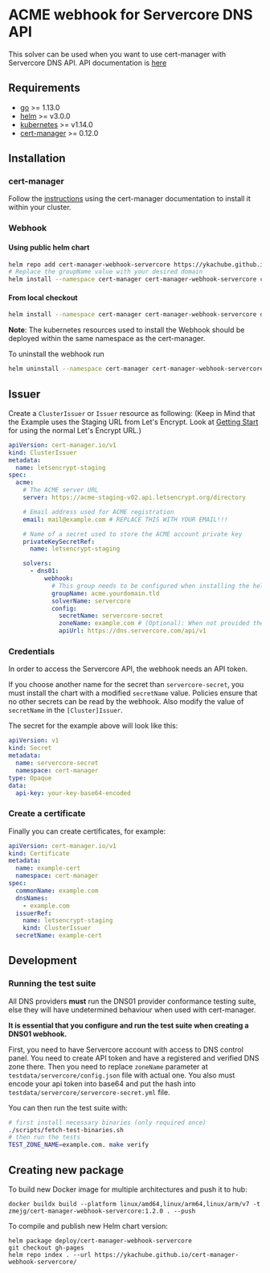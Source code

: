 # ACME webhook for Servercore DNS API

This solver can be used when you want to use cert-manager with Servercore DNS API. API documentation is [here](https://dns.servercore.com/api-docs)

## Requirements
-   [go](https://golang.org/) >= 1.13.0
-   [helm](https://helm.sh/) >= v3.0.0
-   [kubernetes](https://kubernetes.io/) >= v1.14.0
-   [cert-manager](https://cert-manager.io/) >= 0.12.0

## Installation

### cert-manager

Follow the [instructions](https://cert-manager.io/docs/installation/) using the cert-manager documentation to install it within your cluster.

### Webhook

#### Using public helm chart
```bash
helm repo add cert-manager-webhook-servercore https://ykachube.github.io/cert-manager-webhook-servercore
# Replace the groupName value with your desired domain
helm install --namespace cert-manager cert-manager-webhook-servercore cert-manager-webhook-servercore/cert-manager-webhook-servercore --set groupName=acme.yourdomain.tld
```

#### From local checkout

```bash
helm install --namespace cert-manager cert-manager-webhook-servercore deploy/cert-manager-webhook-servercore
```
**Note**: The kubernetes resources used to install the Webhook should be deployed within the same namespace as the cert-manager.

To uninstall the webhook run
```bash
helm uninstall --namespace cert-manager cert-manager-webhook-servercore
```

## Issuer

Create a `ClusterIssuer` or `Issuer` resource as following:
(Keep in Mind that the Example uses the Staging URL from Let's Encrypt. Look at [Getting Start](https://letsencrypt.org/getting-started/) for using the normal Let's Encrypt URL.)
```yaml
apiVersion: cert-manager.io/v1
kind: ClusterIssuer
metadata:
  name: letsencrypt-staging
spec:
  acme:
    # The ACME server URL
    server: https://acme-staging-v02.api.letsencrypt.org/directory

    # Email address used for ACME registration
    email: mail@example.com # REPLACE THIS WITH YOUR EMAIL!!!

    # Name of a secret used to store the ACME account private key
    privateKeySecretRef:
      name: letsencrypt-staging

    solvers:
      - dns01:
          webhook:
            # This group needs to be configured when installing the helm package, otherwise the webhook won't have permission to create an ACME challenge for this API group.
            groupName: acme.yourdomain.tld
            solverName: servercore
            config:
              secretName: servercore-secret
              zoneName: example.com # (Optional): When not provided the Zone will searched in Servercore API by recursion on full domain name
              apiUrl: https://dns.servercore.com/api/v1
```

### Credentials
In order to access the Servercore API, the webhook needs an API token.

If you choose another name for the secret than `servercore-secret`, you must install the chart with a modified `secretName` value. Policies ensure that no other secrets can be read by the webhook. Also modify the value of `secretName` in the `[Cluster]Issuer`.

The secret for the example above will look like this:
```yaml
apiVersion: v1
kind: Secret
metadata:
  name: servercore-secret
  namespace: cert-manager
type: Opaque
data:
  api-key: your-key-base64-encoded
```

### Create a certificate

Finally you can create certificates, for example:

```yaml
apiVersion: cert-manager.io/v1
kind: Certificate
metadata:
  name: example-cert
  namespace: cert-manager
spec:
  commonName: example.com
  dnsNames:
    - example.com
  issuerRef:
    name: letsencrypt-staging
    kind: ClusterIssuer
  secretName: example-cert
```

## Development

### Running the test suite

All DNS providers **must** run the DNS01 provider conformance testing suite,
else they will have undetermined behaviour when used with cert-manager.

**It is essential that you configure and run the test suite when creating a
DNS01 webhook.**

First, you need to have Servercore account with access to DNS control panel. You need to create API token and have a registered and verified DNS zone there.
Then you need to replace `zoneName` parameter at `testdata/servercore/config.json` file with actual one.
You also must encode your api token into base64 and put the hash into `testdata/servercore/servercore-secret.yml` file.

You can then run the test suite with:

```bash
# first install necessary binaries (only required once)
./scripts/fetch-test-binaries.sh
# then run the tests
TEST_ZONE_NAME=example.com. make verify
```

## Creating new package

To build new Docker image for multiple architectures and push it to hub:
```shell
docker buildx build --platform linux/amd64,linux/arm64,linux/arm/v7 -t zmejg/cert-manager-webhook-servercore:1.2.0 . --push
```

To compile and publish new Helm chart version:
```shell
helm package deploy/cert-manager-webhook-servercore
git checkout gh-pages
helm repo index . --url https://ykachube.github.io/cert-manager-webhook-servercore/
```
